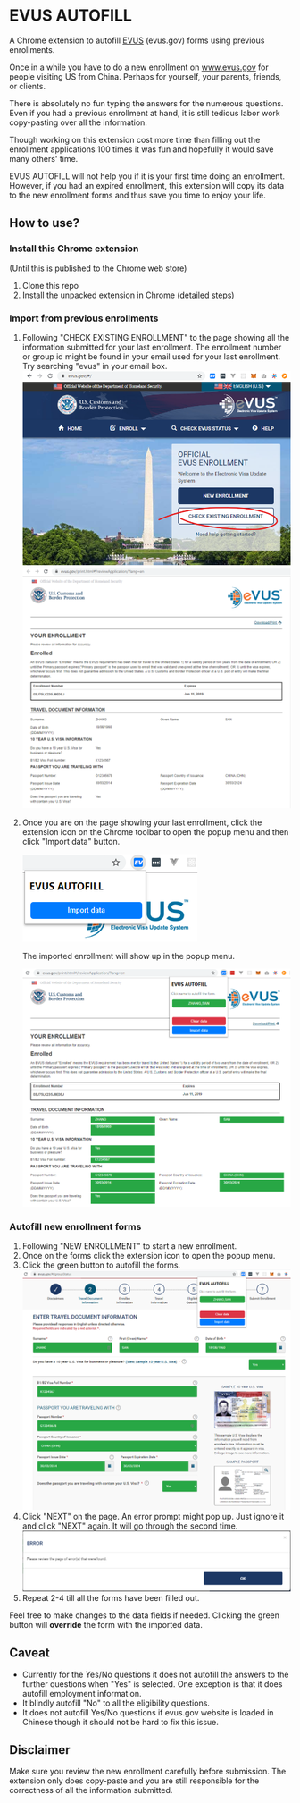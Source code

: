# EVUS AUTOFILL
A Chrome extension to autofill [EVUS](www.evus.gov) (evus.gov) forms using previous enrollments.

Once in a while you have to do a new enrollment on www.evus.gov for people
visiting US from China.
Perhaps for yourself, your parents, friends, or clients.

There is absolutely no fun typing the answers for the numerous questions.
Even if you had a previous enrollment at hand, it is still tedious labor
work copy-pasting over all the information.

Though working on this extension cost more time than filling out the
enrollment applications 100 times it was fun and hopefully it would save
many others' time.

EVUS AUTOFILL will not help you if it is your first time doing an enrollment.
However,
if you had an expired enrollment, this extension will copy its data
to the new enrollment forms and thus save you time to enjoy your life.

## How to use?

### Install this Chrome extension
(Until this is published to the Chrome web store)
1. Clone this repo
1. Install the unpacked extension in Chrome
    ([detailed steps](https://webkul.com/blog/how-to-install-the-unpacked-extension-in-chrome/))

### Import from previous enrollments
1. Following "CHECK EXISTING ENROLLMENT" to the page showing all the information
    submitted for your last enrollment.
    The enrollment number or group id might be found in your email used for your
    last enrollment. Try searching "evus" in your email box.
    ![CHECK EXISTING ENROLLMENT](/images/guide/check_existing_enrollment.png)
    ![Enrollment page](/images/guide/enrollment_page.png)
2. Once you are on the page showing your last enrollment, click the extension icon
    on the Chrome toolbar to open the popup menu and then click "Import data" button.

    ![import button](/images/guide/import_button.png)

    The imported enrollment will show up in the popup menu.

    ![import success](/images/guide/import_success.png)

### Autofill new enrollment forms
1. Following "NEW ENROLLMENT" to start a new enrollment.
2. Once on the forms click the extension icon to open the popup menu.
3. Click the green button to autofill the forms.
    ![autofill](/images/guide/autofill.png)
4. Click "NEXT" on the page. An error prompt might pop up. Just ignore it
    and click "NEXT" again. It will go through the second time.
    ![error](/images/guide/error.png)
5. Repeat 2-4 till all the forms have been filled out.

Feel free to make changes to the data fields if needed.
Clicking the green button will __override__ the form with the imported data.

## Caveat
* Currently for the Yes/No questions it does not autofill the answers to the
    further questions when "Yes" is selected. One exception is that it does
    autofill employment information.
* It blindly autofill "No" to all the eligibility questions.
* It does not autofill Yes/No questions if evus.gov website is loaded in Chinese
   though it should not be hard to fix this issue.


## Disclaimer
Make sure you review the new enrollment carefully before submission.
The extension only does copy-paste and you are still responsible for
the correctness of all the information submitted.